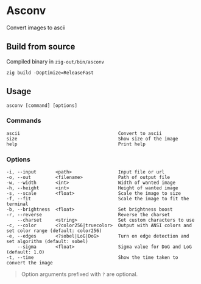 # Asconv

Convert images to ascii

## Build from source
Compiled binary in `zig-out/bin/asconv`

```
zig build -Doptimize=ReleaseFast
```

## Usage
```
asconv [command] [options]
```

### Commands
```
ascii                                    Convert to ascii
size                                     Show size of the image
help                                     Print help
```

### Options
```
-i, --input       <path>                 Input file or url
-o, --out         <filename>             Path of output file
-w, --width       <int>                  Width of wanted image
-h, --height      <int>                  Height of wanted image
-s, --scale       <float>                Scale the image to size
-f, --fit                                Scale the image to fit the terminal
-b, --brightness  <float>                Set brightness boost
-r, --reverse                            Reverse the charset
    --charset     <string>               Set custom characters to use
-c, --color       <?color256|truecolor>  Output with ANSI colors and set color range (default: color256)
-e, --edges       <?sobel|LoG|DoG>       Turn on edge detection and set algorithm (default: sobel)
    --sigma       <float>                Sigma value for DoG and LoG (default: 1.0)
-t, --time                               Show the time taken to convert the image
```
> Option arguments prefixed with `?` are optional.


